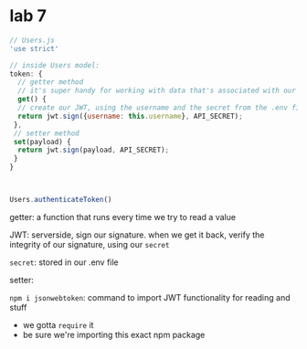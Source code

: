 # lab 7

``` JavaScript
// Users.js
'use strict'

// inside Users model:
token: {
  // getter method
  // it's super handy for working with data that's associated with our table, but we don't want to store it in the table
  get() {
  // create our JWT, using the username and the secret from the .env file and return it
  return jwt.sign({username: this.username}, API_SECRET);
 },
 // setter method
 set(payload) {
  return jwt.sign(payload, API_SECRET);
 }
}



Users.authenticateToken()
```

getter: a function that runs every time we try to read a value

JWT: serverside, sign our signature. when we get it back, verify the integrity of our signature, using our `secret`

`secret`: stored in our .env file

setter:

`npm i jsonwebtoken`: command to import JWT functionality for reading and stuff

- we gotta `require` it
- be sure we're importing this exact npm package
